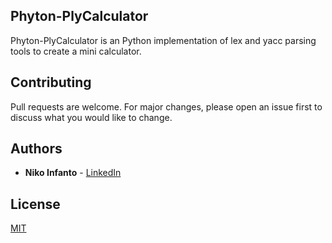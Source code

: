 ## Phyton-PlyCalculator

Phyton-PlyCalculator is an Python implementation of lex and yacc parsing tools to create a mini calculator.

## Contributing
Pull requests are welcome. For major changes, please open an issue first to discuss what you would like to change.

## Authors

* **Niko Infanto** - [LinkedIn](https://www.linkedin.com/in/niko-infanto/)

## License
[MIT](https://choosealicense.com/licenses/mit/)
